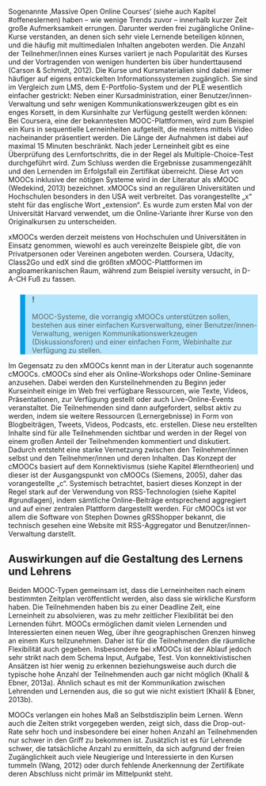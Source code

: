 <!-- filename: 06_Massive_Open_Online_Courses_MOOCs.md -->
<!-- title: Massive Open Online Courses (MOOCs) -->

Sogenannte ‚Massive Open Online Courses‘ (siehe auch Kapitel #offeneslernen) haben – wie wenige Trends zuvor – innerhalb kurzer Zeit große Aufmerksamkeit errungen. Darunter werden frei zugängliche Online-Kurse verstanden, an denen sich sehr viele Lernende beteiligen können, und die häufig mit multimedialen Inhalten angeboten werden. Die Anzahl der Teilnehmer/innen eines Kurses variiert je nach Popularität des Kurses und der Vortragenden von wenigen hunderten bis über hunderttausend (Carson & Schmidt, 2012). Die Kurse und Kursmaterialien sind dabei immer häufiger auf eigens entwickelten Informationssystemen zugänglich. Sie sind im Vergleich zum LMS, dem E-Portfolio-System und der PLE wesentlich einfacher gestrickt: Neben einer Kursadministration, einer Benutzer/innen-Verwaltung und sehr wenigen Kommunikationswerkzeugen gibt es ein enges Korsett, in dem Kursinhalte zur Verfügung gestellt werden können: Bei Coursera, eine der bekanntesten MOOC-Plattformen, wird zum Beispiel ein Kurs in sequentielle Lerneinheiten aufgeteilt, die meistens mittels Video nacheinander präsentiert werden. Die Länge der Aufnahmen ist dabei auf maximal 15 Minuten beschränkt. Nach jeder Lerneinheit gibt es eine Überprüfung des Lernfortschritts, die in der Regel als Multiple-Choice-Test durchgeführt wird. Zum Schluss werden die Ergebnisse zusammengezählt und den Lernenden im Erfolgsfall ein Zertifikat überreicht. Diese Art von MOOCs inklusive der nötigen Systeme wird in der Literatur als xMOOC (Wedekind, 2013) bezeichnet. xMOOCs sind an regulären Universitäten und Hochschulen besonders in den USA weit verbreitet. Das vorangestellte „x“ steht für das englische Wort „extension“. Es wurde zum ersten Mal von der Universität Harvard verwendet, um die Online-Variante ihrer Kurse von den Originalkursen zu unterscheiden.

xMOOCs werden derzeit meistens von Hochschulen und Universitäten in Einsatz genommen, wiewohl es auch vereinzelte Beispiele gibt, die von Privatpersonen oder Vereinen angeboten werden. Coursera, Udacity, Class2Go und edX sind die größten xMOOC-Plattformen im angloamerikanischen Raum, während zum Beispiel iversity versucht, in D-A-CH Fuß zu fassen.

<blockquote style="background: #B3E5FC; border-left: 10px solid #039BE5">

### !

MOOC-Systeme, die vorrangig xMOOCs unterstützen sollen, bestehen aus einer einfachen Kursverwaltung, einer Benutzer/innen-Verwaltung, wenigen Kommunikationswerkzeugen (Diskussionsforen) und einer einfachen Form, Webinhalte zur Verfügung zu stellen.

</blockquote>

Im Gegensatz zu den xMOOCs kennt man in der Literatur auch sogenannte cMOOCs. cMOOCs sind eher als Online-Workshops oder Online-Seminare anzusehen. Dabei werden den Kursteilnehmenden zu Beginn jeder Kurseinheit einige im Web frei verfügbare Ressourcen, wie Texte, Videos, Präsentationen, zur Verfügung gestellt oder auch Live-Online-Events veranstaltet. Die Teilnehmenden sind dann aufgefordert, selbst aktiv zu werden, indem sie weitere Ressourcen (Lernergebnisse) in Form von Blogbeiträgen, Tweets, Videos, Podcasts, etc. erstellen. Diese neu erstellten Inhalte sind für alle Teilnehmenden sichtbar und werden in der Regel von einem großen Anteil der Teilnehmenden kommentiert und diskutiert. Dadurch entsteht eine starke Vernetzung zwischen den Teilnehmer/innen selbst und den Teilnehmer/innen und deren Inhalten. Das Konzept der cMOOCs basiert auf dem Konnektivismus (siehe Kapitel #lerntheorien) und dieser ist der Ausgangspunkt von cMOOCs (Siemens, 2005), daher das vorangestellte „c“. Systemisch betrachtet, basiert dieses Konzept in der Regel stark auf der Verwendung von RSS-Technologien (siehe Kapitel #grundlagen), indem sämtliche Online-Beiträge entsprechend aggregiert und auf einer zentralen Plattform dargestellt werden. Für cMOOCs ist vor allem die Software von Stephen Downes gRSShopper bekannt, die technisch gesehen eine Website mit RSS-Aggregator und Benutzer/innen-Verwaltung darstellt.

## Auswirkungen auf die Gestaltung des Lernens und Lehrens

Beiden MOOC-Typen gemeinsam ist, dass die Lerneinheiten nach einem bestimmten Zeitplan veröffentlicht werden, also dass sie wirkliche Kursform haben. Die Teilnehmenden haben bis zu einer Deadline Zeit, eine Lerneinheit zu absolvieren, was zu mehr zeitlicher Flexibilität bei den Lernenden führt. MOOCs ermöglichen damit vielen Lernenden und Interessierten einen neuen Weg, über ihre geographischen Grenzen hinweg an einem Kurs teilzunehmen. Daher ist für die Teilnehmenden die räumliche Flexibilität auch gegeben. Insbesondere bei xMOOCs ist der Ablauf jedoch sehr strikt nach dem Schema Input, Aufgabe, Test. Von konnektivistischen Ansätzen ist hier wenig zu erkennen beziehungsweise auch durch die typische hohe Anzahl der Teilnehmenden auch gar nicht möglich (Khalil & Ebner, 2013a). Ähnlich schaut es mit der Kommunikation zwischen Lehrenden und Lernenden aus, die so gut wie nicht existiert (Khalil & Ebner, 2013b).

MOOCs verlangen ein hohes Maß an Selbstdisziplin beim Lernen. Wenn auch die Zeiten strikt vorgegeben werden, zeigt sich, dass die Drop-out-Rate sehr hoch und insbesondere bei einer hohen Anzahl an Teilnehmenden nur schwer in den Griff zu bekommen ist. Zusätzlich ist es für Lehrende schwer, die tatsächliche Anzahl zu ermitteln, da sich aufgrund der freien Zugänglichkeit auch viele Neugierige und Interessierte in den Kursen tummeln (Wang, 2012) oder durch fehlende Anerkennung der Zertifikate deren Abschluss nicht primär im Mittelpunkt steht.
